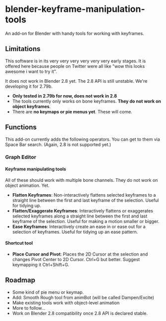 # blender-keyframe-manipulation-tools

An add-on for Blender with handy tools for working with keyframes.

## Limitations

This software is in its very very very very very very early stages. It is offered here because people on Twitter were all like "wow this looks awesome i want to try it".

It does not work in Blender 2.8 yet. The 2.8 API is still unstable. We're developing it for 2.79b.

* **Only tested in 2.79b for now, does not work in 2.8**
* The tools currently only works on bone keyframes. **They do not work on object keyframes**.
* There are **no keymaps or pie menus yet**. These will come.

## Functions

This add-on currently adds the following operators. You can get to them via Space Bar search. (Again, 2.8 is not supported yet.)

### Graph Editor

#### Keyframe manipulating tools

All of these should work with multiple bone channels. They do not work on object animation. Yet.

* **Flatten Keyframes**: Non-interactively flattens selected keyframes to a straight line between the first and last keyframe of the selection. Useful for tidying up.
* **Flatten/Exaggerate Keyframes**: Interactively flattens or exaggerates selected keyframes along a straight line between the first and last keyframe of the selection. Useful for making a motion smaller or bigger.
* **Ease Keyframes**: Interactively create an ease in or ease out for a selection of keyframes. Useful for tidying up an ease pattern.   

#### Shortcut tool

* **Place Cursor and Pivot**: Places the 2D Cursor at the selection and changes Pivot Center to 2D Cursor. Ctrl+G but better. Suggest keymapping it Ctrl+Shift+G. 

## Roadmap

* Some kind of pie menu or keymap.
* Add: Smooth Rough tool from animBot (will be called Dampen/Excite)
* Make existing tools work with object-level animation
* More to follow...
* Work on Blender 2.8 compatibility once 2.8 API is declared stable. 
